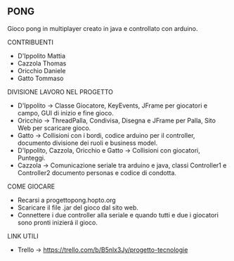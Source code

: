 PONG
----------------------------------------------------------------
Gioco pong in multiplayer creato in java e controllato con arduino.

CONTRIBUENTI
- D'Ippolito Mattia
- Cazzola Thomas
- Oricchio Daniele
- Gatto Tommaso

DIVISIONE LAVORO NEL PROGETTO
- D'Ippolito -> Classe Giocatore, KeyEvents, JFrame per giocatori e campo, GUI di inizio e fine gioco.
- Oricchio -> ThreadPalla, Condivisa, Disegna e JFrame per Palla, Sito Web per scaricare gioco.
- Gatto -> Collisioni con i bordi, codice arduino per il controller, documento divisione dei ruoli e business model.
- D'Ippolito, Cazzola, Oricchio e Gatto -> Collisioni con giocatori, Punteggi.
- Cazzola -> Comunicazione seriale tra arduino e java, classi Controller1 e Controller2 documento personas e codice di condotta.

COME GIOCARE
- Recarsi a progettopong.hopto.org
- Scaricare il file .jar del gioco dal sito web.
- Connettere i due controller alla seriale e quando tutti e due i giocatori sono pronti inizierá il gioco.

LINK UTILI
- Trello -> https://trello.com/b/B5nlx3Jy/progetto-tecnologie